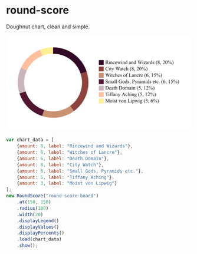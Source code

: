 # round-score
Doughnut chart, clean and simple.

![Doughnut chart example](docs/round-score-example.png?raw=true "Doughnut chart example")

```javascript
var chart_data = [
    {amount: 8, label: "Rincewind and Wizards"},
    {amount: 6, label: "Witches of Lancre"},
    {amount: 5, label: "Death Domain"},
    {amount: 8, label: "City Watch"},
    {amount: 6, label: "Small Gods, Pyramids etc."},
    {amount: 5, label: "Tiffany Aching"},
    {amount: 3, label: "Moist von Lipwig"}
];
new RoundScore("round-score-board")
    .at(150, 150)
    .radius(100)
    .width(20)
    .displayLegend()
    .displayValues()
    .displayPercents()
    .load(chart_data)
    .show();
```
